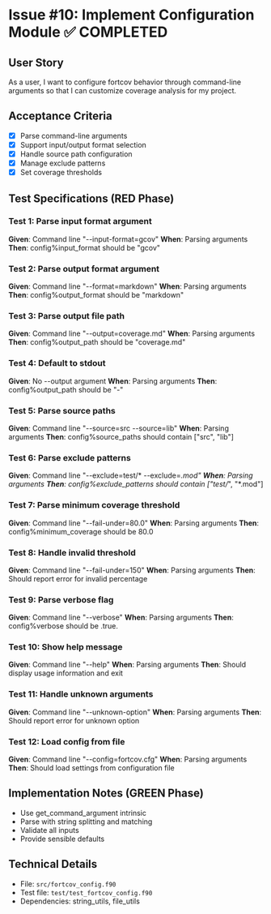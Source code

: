 # Issue #10: Implement Configuration Module ✅ COMPLETED

## User Story
As a user, I want to configure fortcov behavior through command-line arguments so that I can customize coverage analysis for my project.

## Acceptance Criteria
- [x] Parse command-line arguments
- [x] Support input/output format selection
- [x] Handle source path configuration
- [x] Manage exclude patterns
- [x] Set coverage thresholds

## Test Specifications (RED Phase)

### Test 1: Parse input format argument
**Given**: Command line "--input-format=gcov"
**When**: Parsing arguments
**Then**: config%input_format should be "gcov"

### Test 2: Parse output format argument
**Given**: Command line "--format=markdown"
**When**: Parsing arguments
**Then**: config%output_format should be "markdown"

### Test 3: Parse output file path
**Given**: Command line "--output=coverage.md"
**When**: Parsing arguments
**Then**: config%output_path should be "coverage.md"

### Test 4: Default to stdout
**Given**: No --output argument
**When**: Parsing arguments
**Then**: config%output_path should be "-"

### Test 5: Parse source paths
**Given**: Command line "--source=src --source=lib"
**When**: Parsing arguments
**Then**: config%source_paths should contain ["src", "lib"]

### Test 6: Parse exclude patterns
**Given**: Command line "--exclude=test/* --exclude=*.mod"
**When**: Parsing arguments
**Then**: config%exclude_patterns should contain ["test/*", "*.mod"]

### Test 7: Parse minimum coverage threshold
**Given**: Command line "--fail-under=80.0"
**When**: Parsing arguments
**Then**: config%minimum_coverage should be 80.0

### Test 8: Handle invalid threshold
**Given**: Command line "--fail-under=150"
**When**: Parsing arguments
**Then**: Should report error for invalid percentage

### Test 9: Parse verbose flag
**Given**: Command line "--verbose"
**When**: Parsing arguments
**Then**: config%verbose should be .true.

### Test 10: Show help message
**Given**: Command line "--help"
**When**: Parsing arguments
**Then**: Should display usage information and exit

### Test 11: Handle unknown arguments
**Given**: Command line "--unknown-option"
**When**: Parsing arguments
**Then**: Should report error for unknown option

### Test 12: Load config from file
**Given**: Command line "--config=fortcov.cfg"
**When**: Parsing arguments
**Then**: Should load settings from configuration file

## Implementation Notes (GREEN Phase)
- Use get_command_argument intrinsic
- Parse with string splitting and matching
- Validate all inputs
- Provide sensible defaults

## Technical Details
- File: `src/fortcov_config.f90`
- Test file: `test/test_fortcov_config.f90`
- Dependencies: string_utils, file_utils